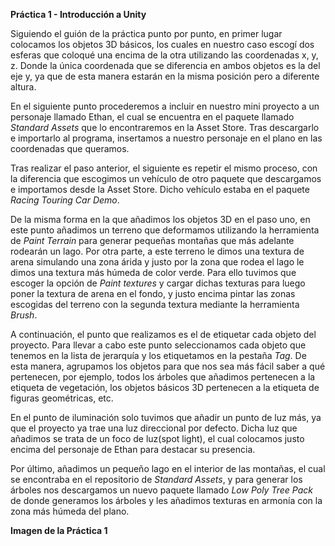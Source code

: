 **Práctica 1 - Introducción a Unity**

Siguiendo el guión de la práctica punto por punto, en primer lugar colocamos los objetos 3D básicos, los cuales en nuestro caso escogí dos esferas que coloqué una encima de la otra utilizando las coordenadas x, y, z. Donde la única coordenada que se diferencia en ambos objetos es la del eje y, ya que de esta manera estarán en la misma posición pero a diferente altura.

En el siguiente punto procederemos a incluir en nuestro mini proyecto a un personaje llamado Ethan, el cual se encuentra en el paquete llamado _Standard Assets_ que lo encontraremos en la Asset Store. Tras descargarlo e importarlo al programa, insertamos a nuestro personaje en el plano en las coordenadas que queramos.

Tras realizar el paso anterior, el siguiente es repetir el mismo proceso, con la diferencia que escogimos un vehículo de otro paquete que descargamos e importamos desde la Asset Store. Dicho vehículo estaba en el paquete _Racing Touring Car Demo_. 

De la misma forma en la que añadimos los objetos 3D en el paso uno, en este punto añadimos un terreno que deformamos utilizando la herramienta de _Paint Terrain_ para generar pequeñas montañas que más adelante rodearán un lago. Por otra parte, a este terreno le dimos una textura de arena simulando una zona árida y justo por la zona que rodea el lago le dimos una textura más húmeda de color verde. Para ello tuvimos que escoger la opción de _Paint textures_ y cargar dichas texturas para luego poner la textura de arena en el fondo, y justo encima pintar las zonas escogidas del terreno con la segunda textura mediante la herramienta _Brush_.

A continuación, el punto que realizamos es el de etiquetar cada objeto del proyecto. Para llevar a cabo este punto seleccionamos cada objeto que tenemos en la lista de jerarquía y los etiquetamos en la pestaña _Tag_. De esta manera, agrupamos los objetos para que nos sea más fácil saber a qué pertenecen, por ejemplo, todos los árboles que añadimos pertenecen a la etiqueta de vegetación, los objetos básicos 3D pertenecen a la etiqueta de figuras geométricas, etc.

En el punto de iluminación solo tuvimos que añadir un punto de luz más, ya que el proyecto ya trae una luz direccional por defecto. Dicha luz que añadimos se trata de un foco de luz(spot light), el cual colocamos justo encima del personaje de Ethan para destacar su presencia.

Por último, añadimos un pequeño lago en el interior de las montañas, el cual se encontraba en el repositorio de _Standard Assets_, y para generar los árboles nos descargamos un nuevo paquete llamado _Low Poly Tree Pack_ de donde generamos los árboles y les añadimos texturas en armonía con la zona más húmeda del plano.

**Imagen de la Práctica 1**

